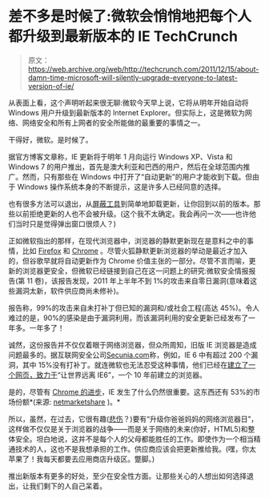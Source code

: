 # 差不多是时候了:微软会悄悄地把每个人都升级到最新版本的 IE TechCrunch

> 原文：<https://web.archive.org/web/http://techcrunch.com/2011/12/15/about-damn-time-microsoft-will-silently-upgrade-everyone-to-latest-version-of-ie/>

从表面上看，这个声明听起来很无聊:微软今天早上说，它将从明年开始自动将 Windows 用户升级到最新版本的 Internet Explorer。但实际上，这是微软为网络、网络安全和所有上网者的安全所能做的最重要的事情之一。

干得好，微软。是时候了。

据官方博客文章称，IE 更新将于明年 1 月向运行 Windows XP、Vista 和 Windows 7 的用户推出，首先是澳大利亚和巴西的用户，然后在全球范围内推广。然而，只有那些在 Windows 中打开了“自动更新”的用户才能收到下载。但由于 Windows 操作系统本身的不断提示，这是许多人已经同意的选择。

也有很多方法可以退出，从[屏蔽工具](https://web.archive.org/web/20230209124834/http://www.microsoft.com/download/en/details.aspx?displaylang=en&id=179)到简单地卸载更新，让你回到以前的版本。那些以前拒绝更新的人也不会被升级。(这个我不太确定。我会再问一次——也许他们当时只是觉得弹出窗口很烦人？)

正如微软指出的那样，在现代浏览器中，浏览器的静默更新现在是意料之中的事情，比如 [Firefox](https://web.archive.org/web/20230209124834/http://blog.lizardwrangler.com/2011/10/03/rapid-release-follow-up/) 和 [Chrome](https://web.archive.org/web/20230209124834/http://support.google.com/chrome/bin/answer.py?hl=en&answer=95414) 。尽管火狐静默更新浏览器的举动是最近才加入的，但谷歌早就将自动更新作为 Chrome 价值主张的一部分。尽管不言而喻，更新的浏览器更安全，但微软已经链接到自己在这一问题上的研究:微软安全情报报告(第 11 卷)，该报告发现，2011 年上半年不到 1%的攻击来自零日漏洞(意味着这些漏洞太新，软件供应商尚未修补)。

报告称，99%的攻击来自未打补丁但已知的漏洞和/或社会工程(高达 45%)。令人难过的是，90%的感染是由于漏洞利用，而该漏洞利用的安全更新已经发布了一年多。一年多了！

诚然，这份报告并不仅仅着眼于网络浏览器，但众所周知，旧版 IE 浏览器是造成问题最多的。据互联网安全公司[Secunia.com](https://web.archive.org/web/20230209124834/http://secunia.com/advisories/product/11/?task=statistics)称，例如，IE 6 中有超过 200 个漏洞，其中 15%没有打补丁。就连微软也无法忍受这种事情，他们已经在[建立了一个网页，致力于](https://web.archive.org/web/20230209124834/http://www.ie6countdown.com/)“让世界远离 IE6”，一个 10 年前建立的浏览器。

是的，尽管有 [Chrome 的进步](https://web.archive.org/web/20230209124834/https://techcrunch.com/2011/12/01/statcounter-chrome-takes-25-7-of-global-market-overtaking-firefox/)，IE 发生了什么仍然很重要。这东西还有 53%的市场份额*(来源: [netmarketshare](https://web.archive.org/web/20230209124834/http://marketshare.hitslink.com/browser-market-share.aspx?qprid=0&qpcustomd=0&qpcustomb=&qpcd=13f1) )。*

所以，虽然，在过去，它很有趣([悲伤](https://web.archive.org/web/20230209124834/https://techcrunch.com/2011/11/24/nobody-wants-to-feel-like-theyre-obsolete/)？)要有“升级你爸爸妈妈的网络浏览器日”，这样做不仅仅是关于浏览器的战争——而是关于网络的未来(你好，HTML5)和整体安全。坦白地说，这并不是每个人的父母都能胜任的工作。即使作为一个相当精通技术的人，这也不是我想承担的工作。供应商应该会把更新推给我。(嘿，你太苹果了！我每天都要去应用商店升级区。蹩脚。)

推出新版本有更多的好处，至少在安全性方面。让那些关心的人想出如何选择退出，让我们剩下的人自己呆着。